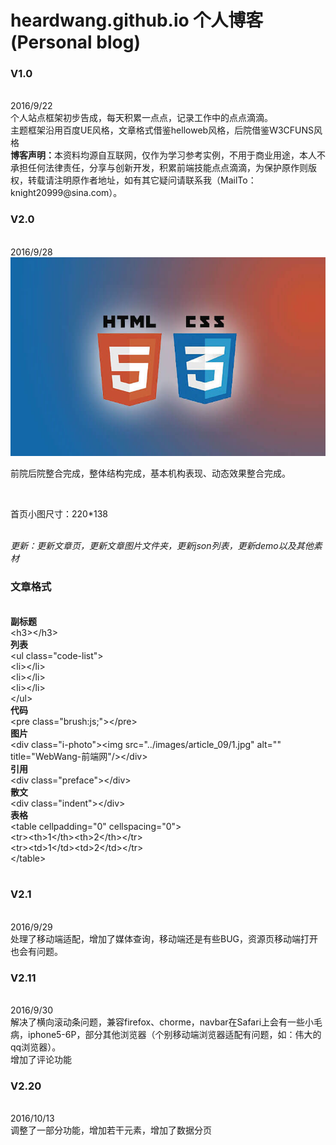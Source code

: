 # heardwang.github.io 个人博客 (Personal blog)
<h3>V1.0</h3><br>
2016/9/22<br>
个人站点框架初步告成，每天积累一点点，记录工作中的点点滴滴。<br>
主题框架沿用百度UE风格，文章格式借鉴helloweb风格，后院借鉴W3CFUNS风格<br>
<span><strong>博客声明：</strong>本资料均源自互联网，仅作为学习参考实例，不用于商业用途，本人不承担任何法律责任，分享与创新开发，积累前端技能点点滴滴，为保护原作则版权，转载请注明原作者地址，如有其它疑问请联系我（MailTo：knight20999@sina.com）。</span><br>
<h3>V2.0</h3><br>
2016/9/28<br>
<img class="" src='images/h5c3.jpg' alt='' width='550px'><br>
<p>前院后院整合完成，整体结构完成，基本机构表现、动态效果整合完成。</p><br>
<p>首页小图尺寸：220*138</p><br>
<i>更新：更新文章页，更新文章图片文件夹，更新json列表，更新demo以及其他素材</i><br>
<h3>文章格式</h3><br>
<strong>副标题</strong><br>
&lt;h3>&lt;/h3><br>
<strong>列表</strong><br>
&lt;ul class="code-list"><br>
&lt;li>&lt;/li><br>
&lt;li>&lt;/li><br>
&lt;li>&lt;/li><br>
&lt;/ul><br>
<strong>代码</strong><br>
&lt;pre class="brush:js;">&lt;/pre><br>
<strong>图片</strong><br>
&lt;div class="i-photo">&lt;img src="../images/article_09/1.jpg" alt="" title="WebWang-前端网"/>&lt;/div><br>
<strong>引用</strong><br>
&lt;div class="preface">&lt;/div><br>
<strong>散文</strong><br>
&lt;div class="indent">&lt;/div><br>
<strong>表格</strong><br>
&lt;table cellpadding="0" cellspacing="0"><br>
&lt;tr>&lt;th>1&lt;/th>&lt;th>2&lt;/th>&lt;/tr><br>
&lt;tr>&lt;td>1&lt;/td>&lt;td>2&lt;/td>&lt;/tr><br>
&lt;/table><br>
<br>
<h3>V2.1</h3><br>
2016/9/29<br>
处理了移动端适配，增加了媒体查询，移动端还是有些BUG，资源页移动端打开也会有问题。<br>
<h3>V2.11</h3><br>
2016/9/30<br>
解决了横向滚动条问题，兼容firefox、chorme，navbar在Safari上会有一些小毛病，iphone5-6P，部分其他浏览器（个别移动端浏览器适配有问题，如：伟大的qq浏览器）。<br>
增加了评论功能<br>
<h3>V2.20</h3><br>
2016/10/13<br>
调整了一部分功能，增加若干元素，增加了数据分页<br>
